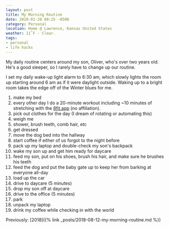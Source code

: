 ```yaml
---
layout: post
title: My Morning Routine
date: 2020-01-20 00:25 -0500
category: Personal
location: Home @ Lawrence, Kansas United States
weather: 11˚F - Clear.
tags:
- personal
- life hacks
---
```


My daily routine centers around my son, Oliver, who's over two years old. He's a good sleeper, so I rarely have to change up our routine. 

I set my daily wake-up light alarm to 6:30 am, which slowly lights the room up starting around 6 am as if it were daylight outside. Waking up to a bright room takes the edge off of the Winter blues for me. 

1. make my bed
1. every other day I do a 20-minute workout including ~10 minutes of stretching with the [8fit.app](https://8fit.com/) (no affiliation). 
1. pick out clothes for the day (I dream of rotating or automating this)
1. weigh me
1. shower, brush teeth, comb hair, etc
1. get dressed
1. move the dog bed into the hallway
1. start coffee if either of us forgot to the night before
1. pack up my laptop and double-check my son's backpack
1. wake my son up and get him ready for daycare
1. feed my son, put on his shoes, brush his hair, and make sure he brushes his teeth
1. feed the dog and put the baby gate up to keep her from barking at everyone all-day
1. load up the car
1. drive to daycare (5 minutes)
1. drop my son off at daycare
1. drive to the office (5 minutes)
1. park
1. unpack my laptop
1. drink my coffee while checking in with the world

Previously: [2018]({% link _posts/2018-08-12-my-morning-routine.md %})

